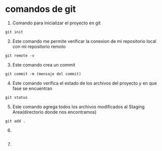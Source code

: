 # comandos de git

1. Comando para inicializar el proyecto en git

```
git init
```

2. Este comando me permite verificar la conexion de mi repositorio local con mi repositorio remoto

```
git remote -v
```

3. Este comando crea un commit

```
git commit -m (mensaje del commit)
```

4. Este comando verifica el estado de los archivos del proyecto y en que fase se encuentran

```
git status
```

5. Este comando agrega todos los archivos modificados al Staging Area(directorio donde nos encontramos)

```
git add .
```

6. 

```
```

7. 